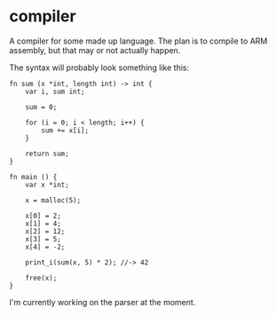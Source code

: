 # compiler

A compiler for some made up language. The plan is to compile to ARM assembly, but that may or not actually happen.

The syntax will probably look something like this:

```
fn sum (x *int, length int) -> int {
    var i, sum int;
  
    sum = 0;
  
    for (i = 0; i < length; i++) {
        sum += x[i];
    }
  
    return sum;
}

fn main () {
    var x *int;
  
    x = malloc(5);
  
    x[0] = 2;
    x[1] = 4;
    x[2] = 12;
    x[3] = 5;
    x[4] = -2;
  
    print_i(sum(x, 5) * 2); //-> 42
  
    free(x);
}
```

I'm currently working on the parser at the moment.

